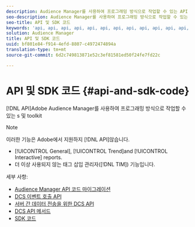 ```yaml
---
description: Audience Manager를 사용하여 프로그래밍 방식으로 작업할 수 있는 API 및 툴킷
seo-description: Audience Manager를 사용하여 프로그래밍 방식으로 작업할 수 있는 API 및 툴킷
seo-title: API 및 SDK 코드
keywords: 'api, api, api, api, api, api, api, api, api, api, api, api, api, api, api '
solution: Audience Manager
title: API 및 SDK 코드
uuid: bf801e84-f914-4efd-8807-c4972474894a
translation-type: tm+mt
source-git-commit: 6d2c749813871e52c3ef81581ed50f24fe7fd22c

---
```



# API 및 SDK 코드 {#api-and-sdk-code}

[!DNL API]Adobe Audience Manager를 사용하여 프로그래밍 방식으로 작업할 수 있는 s 및 toolkit

>[!NOTE]
>
>이러한 기능은 Adobe에서 지원하지 [!DNL API]않습니다.
>
>* [!UICONTROL General], [!UICONTROL Trend]and [!UICONTROL Interactive] reports.
>* 더 이상 사용되지 않는 태그 삽입 관리자([!DNL TIM]) 기능입니다.


세부 사항:

* [Audience Manager API 코드 마이그레이션](api-swagger-migration.md)
* [DCS 이벤트 호출 API](dcs-intro/dcs-event-calls/dcs-event-calls.md)
* [서버 간 데이터 전송을 위한 DCS API](dcs-intro/dcs-s2s/dcs-s2s.md)
* [DCS API 메서드](dcs-intro/dcs-api-reference/dcs-api-methods.md)
* [SDK 코드](/help/using/api/aam-sdk.md)
